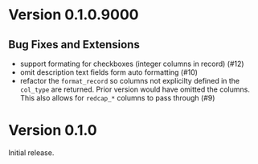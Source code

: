 # Version 0.1.0.9000

## Bug Fixes and Extensions

* support formating for checkboxes (integer columns in record) (#12)
* omit description text fields form auto formatting (#10)
* refactor the `format_record` so columns not explicilty defined in the
  `col_type` are returned.  Prior version would have omitted the columns.  This
  also allows for `redcap_*` columns to pass through (#9)

# Version 0.1.0
Initial release.
